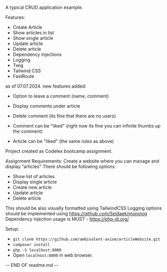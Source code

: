 A typical CRUD application example.

Features:
- Create Article
- Show articles in list
- Show single article
- Update article
- Delete article
- Dependency injections
- Logging
- Twig
- Tailwind CSS
- FastRoute

as of 07.07.2024. new features added:
- Option to leave a comment (name, comment)
- Display comments under article
- Delete comment (its fine that there are no users)

- Comment can be "liked" (right now its fine you can infinite thumbs up the comment)
- Article can be "liked" (the same rules as above)

Project created as Codelex bootcamp assignment.

Assignment Requirements:
Create a website where you can manage and display "articles"
There should be following options

- Show list of articles
- Display single article
- Create new article
- Update article
- Delete article

This should be also visually formatted using TailwindCSS
Logging options should be implemented using https://github.com/Seldaek/monolog
Dependency injection usage is MUST - https://php-di.org/

Setup:
- ```git clone https://github.com/ambivalent-axiom/articleWebsite.git```
- ```composer install```
- ```php -S localhost:8000```
- Open ```localhost:8000``` in web browser.

-- END OF readme.md --